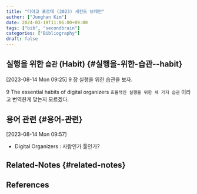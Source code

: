 ```yaml
---
title: "티아고 포르테 (2023) 세컨드 브레인"
author: ["Junghan Kim"]
date: 2024-03-19T11:06:00+09:00
tags: ["bib", "secondbrain"]
categories: ["Bibliography"]
draft: false
---
```


## 실행을 위한 `습관` (Habit) {#실행을-위한-습관--habit}

<span class="timestamp-wrapper"><span class="timestamp">[2023-08-14 Mon 09:25] </span></span> 9 장 실행을 위한 습관을 보자.

9 The essential habits of digital organizers `효율적인 실행을 위한 세 가지 습관` 이라고 번역한게 맞는지 모르겠다.


## 용어 관련 {#용어-관련}

<span class="timestamp-wrapper"><span class="timestamp">[2023-08-14 Mon 09:57]</span></span>

-   Digital Organizers : 사람인가 툴인가?


## Related-Notes {#related-notes}

## References

<style>.csl-entry{text-indent: -1.5em; margin-left: 1.5em;}</style><div class="csl-bib-body">
</div>
